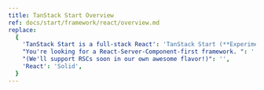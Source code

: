 ```yaml
---
title: TanStack Start Overview
ref: docs/start/framework/react/overview.md
replace:
  {
    'TanStack Start is a full-stack React': 'TanStack Start (**Experimental for Solid**) is a full-stack',
    "You're looking for a React-Server-Component-first framework. ": '',
    "(We'll support RSCs soon in our own awesome flavor!)": '',
    'React': 'Solid',
  }
---
```

